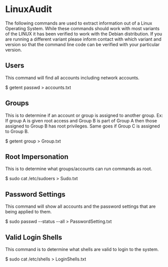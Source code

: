 # LinuxAudit


The following commands are used to extract information out of a Linux Operating System.  While these commands should work with most variants of the LINUX it has been verified to work with the Debian distribution.  If you are running a different variant please inform contact with which variant and version so that the command line code can be verified with your particular version.

## Users

 This command will find all accounts including network accounts.

 $ getent passwd > accounts.txt

## Groups

 This is to determine if an account or group is assigned to another group.  Ex: If group A is given root access and Group B is part of Group A then those assigned to Group B has root privileges.  Same goes if Group C is assigned to Group B.

 $ getent group > Group.txt

## Root Impersonation

 This is to determine what groups/accounts can run commands as root.

 $ sudo cat /etc/sudoers > Sudo.txt

## Password Settings

 This command will show all accounts and the password settings that are being applied to them.

 $ sudo passwd --status --all > PasswordSetting.txt

## Valid Login Shells

 This command is to determine what shells are valid to login to the system.

 $ sudo cat /etc/shells > LoginShells.txt
